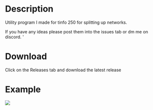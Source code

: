 # Description
Utility program I made for tinfo 250 for splitting up networks.

If you have any ideas please post them into the issues tab or
dm me on discord.
'
# Download
Click on the Releases tab and download the latest release

# Example
<img src="https://i.imgur.com/DaN5Lax.gif">
